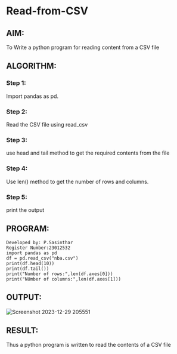# Read-from-CSV

## AIM:
To Write a python program for reading content from a CSV file

## ALGORITHM:

### Step 1:
Import pandas as pd.
### Step 2:
Read the CSV file using read_csv
### Step 3:
use head and tail method to get the required contents from the file
### Step 4:
Use len() method to get the number of rows and columns.
### Step 5:
print the output
## PROGRAM:
```
Developed by: P.Sasinthar
Register Number:23012532
import pandas as pd
df = pd.read_csv("nba.csv")
print(df.head(10))
print(df.tail())
print("Number of rows:",len(df.axes[0]))
print("NUmber of columns:",len(df.axes[1]))
```

## OUTPUT:
![Screenshot 2023-12-29 205551](https://github.com/sasintharparanthaman/Read-from-CSV/assets/145743219/3c5fdd32-5613-4294-9a39-93a8037aae16)


## RESULT:
Thus a python program is written to read the contents of a CSV file
